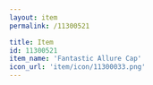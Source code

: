 ```yaml
---
layout: item
permalink: /11300521

title: Item
id: 11300521
item_name: 'Fantastic Allure Cap'
icon_url: 'item/icon/11300033.png'
---
```

